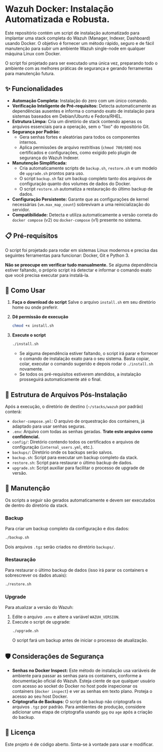 # Wazuh Docker: Instalação Automatizada e Robusta.

Este repositório contém um script de instalação automatizado para implantar uma stack completa do Wazuh (Manager, Indexer, Dashboard) usando Docker. O objetivo é fornecer um método rápido, seguro e de fácil manutenção para subir um ambiente Wazuh single-node em qualquer máquina Linux com Docker.

O script foi projetado para ser executado uma única vez, preparando todo o ambiente com as melhores práticas de segurança e gerando ferramentas para manutenção futura.

## ✨ Funcionalidades

-   **Automação Completa:** Instalação do zero com um único comando.
-   **Verificação Inteligente de Pré-requisitos:** Detecta automaticamente as dependências ausentes e informa o comando exato de instalação para sistemas baseados em Debian/Ubuntu e Fedora/RHEL.
-   **Estrutura Limpa:** Cria um diretório de stack contendo apenas os arquivos essenciais para a operação, sem o "lixo" do repositório Git.
-   **Segurança por Padrão:**
    -   Gera senhas fortes e aleatórias para todos os componentes internos.
    -   Aplica permissões de arquivo restritivas (`chmod 700/600`) nos certificados e configurações, como exigido pelo plugin de segurança do Wazuh Indexer.
-   **Manutenção Simplificada:**
    -   Cria automaticamente scripts de `backup.sh`, `restore.sh` e um modelo de `upgrade.sh` prontos para uso.
    -   O script `backup.sh` faz um backup completo tanto dos arquivos de configuração quanto dos volumes de dados do Docker.
    -   O script `restore.sh` automatiza a restauração do último backup de dados.
-   **Configuração Persistente:** Garante que as configurações de kernel necessárias (`vm.max_map_count`) sobrevivam a uma reinicialização do servidor.
-   **Compatibilidade:** Detecta e utiliza automaticamente a versão correta do `docker compose` (v2) ou `docker-compose` (v1) presente no sistema.

## 📋 Pré-requisitos

O script foi projetado para rodar em sistemas Linux modernos e precisa das seguintes ferramentas para funcionar: Docker, Git e Python 3.

**Não se preocupe em verificar tudo manualmente.** Se alguma dependência estiver faltando, o próprio script irá detectar e informar o comando exato que você precisa executar para instalá-la.

## 🚀 Como Usar

1.  **Faça o download do script**
    Salve o arquivo `install.sh` em seu diretório home ou onde preferir.

2.  **Dê permissão de execução**
    ```bash
    chmod +x install.sh
    ```

3.  **Execute o script**
    ```bash
    ./install.sh
    ```
    -   Se alguma dependência estiver faltando, o script irá parar e fornecer o comando de instalação exato para o seu sistema. Basta copiar, colar, executar o comando sugerido e depois rodar o `./install.sh` novamente.
    -   Se todos os pré-requisitos estiverem atendidos, a instalação prosseguirá automaticamente até o final.

## 📁 Estrutura de Arquivos Pós-Instalação

Após a execução, o diretório de destino (`~/stacks/wazuh` por padrão) conterá:

-   `docker-compose.yml`: O arquivo de orquestração dos containers, já adaptado para usar senhas seguras.
-   `.env`: Arquivo com todas as senhas geradas. **Trate este arquivo como confidencial.**
-   `config/`: Diretório contendo todos os certificados e arquivos de configuração (`internal_users.yml`, etc.).
-   `backups/`: Diretório onde os backups serão salvos.
-   `backup.sh`: Script para executar um backup completo da stack.
-   `restore.sh`: Script para restaurar o último backup de dados.
-   `upgrade.sh`: Script auxiliar para facilitar o processo de upgrade de versão.

## 🔧 Manutenção

Os scripts a seguir são gerados automaticamente e devem ser executados de dentro do diretório da stack.

### Backup

Para criar um backup completo da configuração e dos dados:
```bash
./backup.sh
```
Dois arquivos `.tgz` serão criados no diretório `backups/`.

### Restauração

Para restaurar o último backup de dados (isso irá parar os containers e sobrescrever os dados atuais):
```bash
./restore.sh
```

### Upgrade

Para atualizar a versão do Wazuh:
1.  Edite o arquivo `.env` e altere a variável `WAZUH_VERSION`.
2.  Execute o script de upgrade:
    ```bash
    ./upgrade.sh
    ```
    O script fará um backup antes de iniciar o processo de atualização.

## 🛡️ Considerações de Segurança

-   **Senhas no Docker Inspect:** Este método de instalação usa variáveis de ambiente para passar as senhas para os containers, conforme a documentação oficial do Wazuh. Esteja ciente de que qualquer usuário com acesso ao socket do Docker no host pode inspecionar os containers (`docker inspect`) e ver as senhas em texto plano. Proteja o acesso ao seu host Docker.
-   **Criptografia de Backups:** O script de backup não criptografa os arquivos `.tgz` por padrão. Para ambientes de produção, considere adicionar uma etapa de criptografia usando `gpg` ou `age` após a criação do backup.

## 📄 Licença

Este projeto é de código aberto. Sinta-se à vontade para usar e modificar.